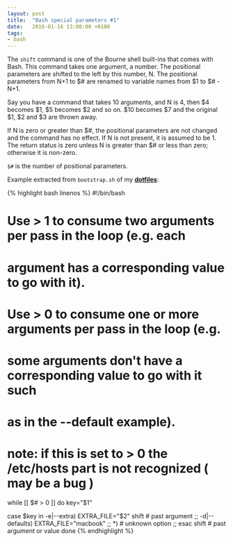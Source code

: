 ```yaml
---
layout: post
title:  "Bash special parameters #1"
date:   2016-01-16 13:00:00 +0100
tags:
- bash
---
```


The `shift` command is one of the Bourne shell built-ins that comes with Bash.
This command takes one argument, a number. The positional parameters are
shifted to the left by this number, N. The positional parameters from N+1 to $#
are renamed to variable names from $1 to $# - N+1.

Say you have a command that takes 10 arguments, and N is 4, then $4 becomes $1,
$5 becomes $2 and so on. $10 becomes $7 and the original $1, $2 and $3 are
thrown away.

If N is zero or greater than $#, the positional parameters are not changed and
the command has no effect. If N is not present, it is assumed to be 1. The
return status is zero unless N is greater than $# or less than zero; otherwise
it is non-zero.

`$#` is the number of positional parameters.

Example extracted from `bootstrap.sh` of my **[dotfiles](https://github.com/dsaenztagarro/dotfiles)**:

{% highlight bash linenos %}
#!/bin/bash
# Use > 1 to consume two arguments per pass in the loop (e.g. each
# argument has a corresponding value to go with it).
# Use > 0 to consume one or more arguments per pass in the loop (e.g.
# some arguments don't have a corresponding value to go with it such
# as in the --default example).
# note: if this is set to > 0 the /etc/hosts part is not recognized ( may be a bug )
while [[ $# > 0 ]]
do
key="$1"

case $key in
    -e|--extra)
      EXTRA_FILE="$2"
      shift # past argument
      ;;
    -d|--defaults)
      EXTRA_FILE="macbook"
      ;;
    *)
      # unknown option
      ;;
esac
shift # past argument or value
done
{% endhighlight %}
